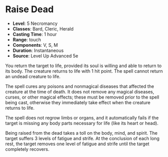 # Raise Dead

- **Level**: 5 Necromancy
- **Classes**: Bard, Cleric, Herald
- **Casting Time**: 1 hour
- **Range**: touch
- **Components**: V, S, M
- **Duration**: Instantaneous
- **Source**: Level Up Advanced 5e

You return the target to life, provided its soul is willing and able to return to its body. The creature returns to life with 1 hit point. The spell cannot return an undead creature to life.

The spell cures any poisons and nonmagical diseases that affected the creature at the time of death. It does not remove any magical diseases, curses, or other magical effects; these must be removed prior to the spell being cast, otherwise they immediately take effect when the creature returns to life.

The spell does not regrow limbs or organs, and it automatically fails if the target is missing any body parts necessary for life (like its heart or head).

Being raised from the dead takes a toll on the body, mind, and spirit. The target suffers 3 levels of fatigue and strife. At the conclusion of each long rest, the target removes one level of fatigue and strife until the target completely recovers.

